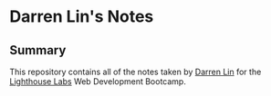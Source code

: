 # Darren Lin's Notes

## Summary

This repository contains all of the notes taken by [Darren Lin](https://github.com/MagicSalt) for the [Lighthouse Labs](https://www.lighthouselabs.ca/) Web Development Bootcamp.
